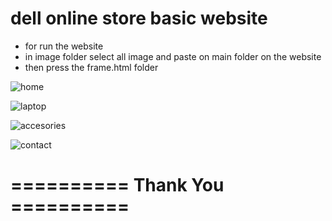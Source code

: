 # dell online store basic website

* for run the website
* in image folder select all image and paste on main folder on the website
* then press the frame.html folder

![home](https://github.com/Wasim-Afreeth-Z/dell-online-store-basic-website/assets/126801455/09b6c1cb-6e09-43c6-b87b-3a94283e6f25)

![laptop](https://github.com/Wasim-Afreeth-Z/dell-online-store-basic-website/assets/126801455/ada2a6bd-b18f-4a8d-8ab5-a8ed9cc35c5a)

![accesories](https://github.com/Wasim-Afreeth-Z/dell-online-store-basic-website/assets/126801455/95d0f870-b168-4277-90e5-4979aa4130bb)

![contact](https://github.com/Wasim-Afreeth-Z/dell-online-store-basic-website/assets/126801455/db45c478-830e-41f8-bf11-6ff66bf5e868)

   #                                                   ========== Thank You ==========
